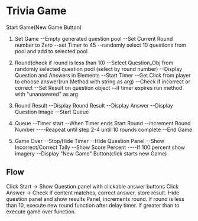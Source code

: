 # Trivia Game

Start Game(New Game Button)

1. Set Game
   --Empty generated question pool
   --Set Current Round number to Zero
   --set Timer to 45
   --randomly select 10 questions from pool and add to selected pool

2. Round(check if round is less than 10)
   --Select Question_Obj from randomly selected question pool (select by round number)
   --Display Question and Answers in Elements
   --Start Timer
   --Get Click from player to choose answer(run Method with string as arg)
   --Check if incorrect or correct
   --Set Result on question object
   --if timer expires run method with "unanswered" as arg

3. Round Result
   --Display Round Result
   --Display Answer
   --Display Question Image
   --Start Queue
4. Queue
   --Timer start
   --When Timer ends Start Round
   --increment Round Number
   ----Reapeat until step 2-4 until 10 rounds complete
   --End Game

5. Game Over
   --Stop/Hide Timer
   --Hide Question Panel
   --Show Incorrect/Correct Tally
   --Show Score Percent
   ----If 100 percent show imagery
   --Display "New Game" Button(click starts new Game)

## Flow

Click Start -> Show Question panel with clickable answer buttons
Click Answer -> Check if content matches, correct answer, store result. Hide question panel and show results Panel, increments round. if round is less than 10, execute new round function after delay timer. If greater than to execute game over function.
